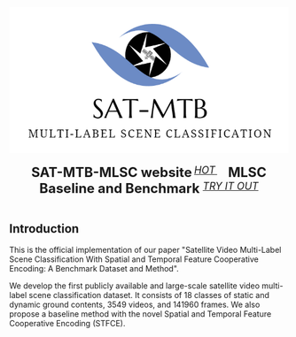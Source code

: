 <div align="center">
  <img src="./resource/Logo.png" width="600"/>
  <div>&nbsp;</div>
  <div align="center">
    <b><font size="5">SAT-MTB-MLSC website</font></b>
    <sup>
      <a href="http://www.csu.cas.cn/gb/kybm/sjlyzx/gcxx_sjj/sjj_wxxl/202304/t20230410_6728890.html">
        <i><font size="4">HOT</font></i>
      </a>
    </sup>
    &nbsp;&nbsp;&nbsp;&nbsp;
    <b><font size="5">MLSC Baseline and Benchmark </font></b>
    <sup>
      <a href="https://github.com/Kingdroper/STFCE">
        <i><font size="4">TRY IT OUT</font></i>
      </a>
    </sup>
  </div>
  <div>&nbsp;</div>
</div>

  ## Introduction 
  This is the official implementation of our paper "Satellite Video Multi-Label Scene Classification With Spatial and Temporal Feature Cooperative Encoding: A Benchmark Dataset and Method".
  
  We develop the first publicly available and large-scale satellite video multi-label scene classification dataset.  It consists of 18 classes of static and dynamic ground contents, 3549 videos, and 141960 frames. We also propose a baseline method with the novel Spatial and Temporal Feature Cooperative Encoding (STFCE).
  
